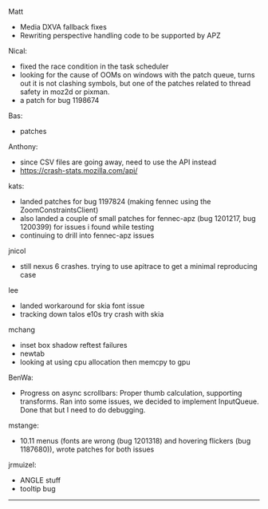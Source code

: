 Matt
* Media DXVA fallback fixes
* Rewriting perspective handling code to be supported by APZ



Nical:
* fixed the race condition in the task scheduler
* looking for the cause of OOMs on windows with the patch queue, turns out it is not clashing symbols, but one of the patches related to thread safety in moz2d or pixman.
* a patch for bug 1198674



Bas:
* patches



Anthony:
* since CSV files are going away, need to use the API instead
* https://crash-stats.mozilla.com/api/




kats:
* landed patches for bug 1197824 (making fennec using the ZoomConstraintsClient)
* also landed a couple of small patches for fennec-apz (bug 1201217, bug 1200399) for issues i found while testing
* continuing to drill into fennec-apz issues



jnicol
* still nexus 6 crashes. trying to use apitrace to get a minimal reproducing case



lee
* landed workaround for skia font issue
* tracking down talos e10s try crash with skia



mchang
* inset box shadow reftest failures
* newtab
* looking at using cpu allocation then memcpy to gpu



BenWa:
* Progress on async scrollbars: Proper thumb calculation, supporting transforms. Ran into some issues, we decided to implement InputQueue. Done that but I need to do debugging.



mstange:
* 10.11 menus (fonts are wrong (bug 1201318) and hovering flickers (bug 1187680)), wrote patches for both issues



jrmuizel:
* ANGLE stuff
* tooltip bug

________________


